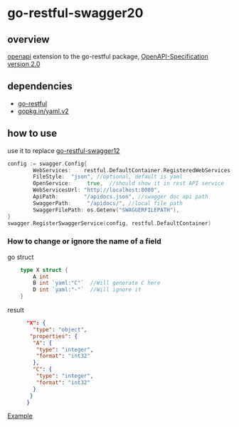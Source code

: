 # go-restful-swagger20

## overview
[openapi](https://www.openapis.org) extension to the go-restful package, 
[OpenAPI-Specification version 2.0](https://github.com/OAI/OpenAPI-Specification/blob/master/versions/2.0.md)

## dependencies
- [go-restful](https://github.com/emicklei/go-restful)
- [gopkg.in/yaml.v2](https://github.com/go-yaml/yaml/tree/v2)

## how to use
use it to replace [go-restful-swagger12](https://github.com/emicklei/go-restful-swagger12)
```go
config := swagger.Config{
		WebServices:    restful.DefaultContainer.RegisteredWebServices(), 
		FileStyle:	"json", //optional, default is yaml
		OpenService:     true,  //should show it in rest API service
		WebServicesUrl: "http://localhost:8080",
        ApiPath:        "/apidocs.json", //swagger doc api path
		SwaggerPath:     "/apidocs/", //local file path
		SwaggerFilePath: os.Getenv("SWAGGERFILEPATH"),
} 
swagger.RegisterSwaggerService(config, restful.DefaultContainer)
```
### How to change or ignore the name of a field 

go struct 
```go
	type X struct {
		A int
		B int `yaml:"C"`  //Will generate C here
		D int `yaml:"-"`  //Will ignore it
	}
```
result
```json
	  "X": {
		"type": "object",
	   "properties": {
		"A": {
		 "type": "integer",
		 "format": "int32"
		},
		"C": {
		 "type": "integer",
		 "format": "int32"
		}
	   }
	  }
```


[Example](./examples)

